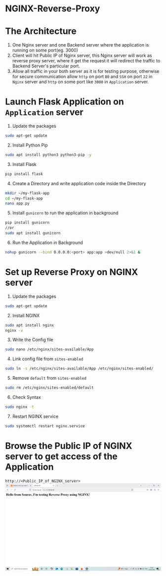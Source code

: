 # NGINX-Reverse-Proxy

# The Architecture
1. One Nginx server and one Backend server where the application is running on some port(eg. 3000)
2. Client will hit Public IP of Nginx server, this Nginx server will work as reverse proxy server, where it get the request it will redirect the traffic to Backend Server's particular port.
3. Allow all traffic in your both server as it is for testing purpose, otherwise for secure communication allow `http` on port `80` and `SSH` on port `22` in `Nginx` server and `http` on some port like `3000` in `Application` server.

# Launch Flask Application on `Application` server
1. Update the packages
```bash
sudo apt-get update
```
2. Install Python Pip
```bash
sudo apt install python3 python3-pip -y
```
3. Install Flask
```bash
pip install flask
```
4. Create a Directory and write application code inside the Directory
```bash
mkdir ~/my-flask-app
cd ~/my-flask-app
nano app.py
```
5. Install `gunicorn` to run the application in background
```bash
pip install gunicorn
//or
sudo apt install gunicorn
```
6. Run the Application in Background
```bash
nohup gunicorn --bind 0.0.0.0:<port> app:app >dev/null 2>&1 &
```

# Set up Reverse Proxy on NGINX server
1. Update the packages
```bash
sudo apt-get update
```
2. Install NGINX
```bash
sudo apt install nginx
nginx -v
```
3. Write the Config file
```bash
sudo nano /etc/nginx/sites-available/App
```
4. Link config file from `sites-enabled`
```bash
sudo ln -s /etc/nginx/sites-available/App /etc/nginx/sites-enabled/
```
5. Remove `default` from `sites-enabled`
```bash
sudo rm /etc/nginx/sites-enabled/default
```
6. Check Syntax
```bash
sudo nginx -t
```
7. Restart NGINX service
```bash
sudo systemctl restart nginx.service
```

# Browse the Public IP of NGINX server to get access of the Application
`http://<Public_IP_of_NGINX_server>`
![image alt](https://github.com/souravhajra123/NGINX-Reverse-Proxy/blob/4abf8fca70dc69f2fb82cdc3886104da9ff39e55/P1.png)






